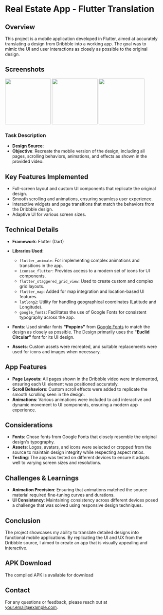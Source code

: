 # Real Estate App - Flutter Translation

## Overview
This project is a mobile application developed in Flutter, aimed at accurately translating a design from Dribbble into a working app. The goal was to mimic the UI and user interactions as closely as possible to the original design.

## Screenshots
<img src="https://dribbble.com/shots/23780608-Real-Estate-App" width="150"/> <img src="[https://github.com/habeex/Github-Users-Repo/assets/22020160/27035e79-2e44-468b-9370-01f0c8a42b65](https://dribbble.com/shots/23780608-Real-Estate-App](https://dribbble.com/shots/23780608-Real-Estate-App)" width="150"/> <img src="https://github.com/user-attachments/assets/49aedd85-a7f9-42bb-ae32-153105b10093" width="150"/> 


### Task Description
- **Design Source**:
- **Objective**: Recreate the mobile version of the design, including all pages, scrolling behaviors, animations, and effects as shown in the provided video.

## Key Features Implemented
- Full-screen layout and custom UI components that replicate the original design.
- Smooth scrolling and animations, ensuring seamless user experience.
- Interactive widgets and page transitions that match the behaviors from the Dribbble design.
- Adaptive UI for various screen sizes.

## Technical Details
- **Framework**: Flutter (Dart)
- **Libraries Used**:
    - `flutter_animate`: For implementing complex animations and transitions in the app.
    - `iconsax_flutter`: Provides access to a modern set of icons for UI components.
    - `flutter_staggered_grid_view`: Used to create custom and complex grid layouts.
    - `flutter_map`: Added for map integration and location-based UI features.
    - `latlong2`: Utility for handling geographical coordinates (Latitude and Longitude).
    - `google_fonts`: Facilitates the use of Google Fonts for consistent typography across the app.

- **Fonts**: Used similar fonts **"Poppins"** from [Google Fonts](https://fonts.google.com) to match the design as closely as possible. The Design primarily uses the **"Euclid Circular"** font for its UI design.
- **Assets**: Custom assets were recreated, and suitable replacements were used for icons and images when necessary.

## App Features
- **Page Layouts**: All pages shown in the Dribbble video were implemented, ensuring each UI element was positioned accurately.
- **Scroll Behaviors**: Custom scroll effects were added to replicate the smooth scrolling seen in the design.
- **Animations**: Various animations were included to add interactive and dynamic movement to UI components, ensuring a modern app experience.

## Considerations
- **Fonts**: Chose fonts from Google Fonts that closely resemble the original design's typography.
- **Assets**: Logos, avatars, and icons were selected or cropped from the source to maintain design integrity while respecting aspect ratios.
- **Testing**: The app was tested on different devices to ensure it adapts well to varying screen sizes and resolutions.

## Challenges & Learnings
- **Animation Precision**: Ensuring that animations matched the source material required fine-tuning curves and durations.
- **UI Consistency**: Maintaining consistency across different devices posed a challenge that was solved using responsive design techniques.

## Conclusion
The project showcases my ability to translate detailed designs into functional mobile applications. By replicating the UI and UX from the Dribbble source, I aimed to create an app that is visually appealing and interactive.

## APK Download
The compiled APK is available for download 

## Contact
For any questions or feedback, please reach out at your.email@example.com.
